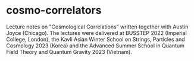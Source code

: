 # cosmo-correlators
Lecture notes on "Cosmological Correlations" written together with Austin Joyce (Chicago).
The lectures were delivered at BUSSTEP 2022 (Imperial College, London), the 
Kavli Asian Winter School on Strings, Particles and Cosmology 2023 (Korea) and the Advanced Summer School in Quantum Field Theory and Quantum Gravity 2023 (Vietnam).
